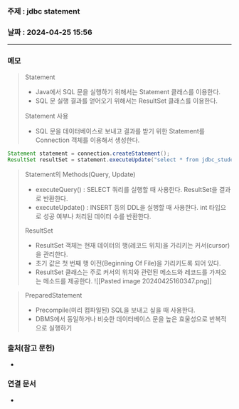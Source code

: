### 주제 : jdbc statement

### 날짜 : 2024-04-25 15:56
----
### 메모
> Statement
> 	- Java에서 SQL 문을 실행하기 위해서는 Statement 클래스를 이용한다.
> 	- SQL 문 실행 결과를 얻어오기 위해서는 ResultSet 클래스를 이용한다.
> 
> Statement 사용
> 	- SQL 문을 데이터베이스로 보내고 결과를 받기 위한 Statement를 Connection 객체를 이용해서 생성한다.
```java
Statement statement = connection.createStatement();
ResultSet resultSet = statement.executeUpdate("select * from jdbc_students where id='marco'");
```
> Statement의 Methods(Query, Update)
> 	- executeQuery() : SELECT 쿼리를 실행할 때 사용한다. ResultSet을 결과로 반환한다.
> 	- executeUpdate() : INSERT 등의 DDL을 실행할 때 사용한다. int 타입으로 성공 여부나 처리된 데이터 수를 반환한다.
> 
> ResultSet
> 	- ResultSet 객체는 현재 데이터의 행(레코드 위치)을 가리키는 커서(cursor)을 관리한다.
> 	- 초기 값은 첫 번째 행 이전(Beginning Of File)을 가리키도록 되어 있다.
> 	- ResultSet 클래스는 주로 커서의 위치와 관련된 메소드와 레코드를 가져오는 메소드를 제공한다.
> 	![[Pasted image 20240425160347.png]]

> PreparedStatement
> 	- Precompile(미리 컴파일된) SQL을 보내고 싶을 때 사용한다.
> 	- DBMS에서 동일하거나 비슷한 데이터베이스 문을 높은 효울성으로 반복적으로 실행하기

### 출처(참고 문헌)
-

### 연결 문서
-
